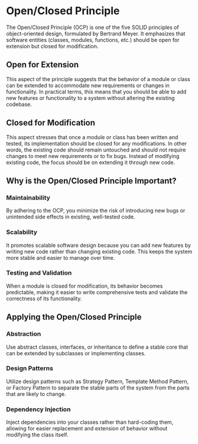 # Open/Closed Principle

The Open/Closed Principle (OCP) is one of the five SOLID principles of object-oriented design, formulated by Bertrand Meyer. It emphasizes that software entities (classes, modules, functions, etc.) should be open for extension but closed for modification. 

## Open for Extension
This aspect of the principle suggests that the behavior of a module or class can be extended to accommodate new requirements or changes in functionality. In practical terms, this means that you should be able to add new features or functionality to a system without altering the existing codebase.

## Closed for Modification
This aspect stresses that once a module or class has been written and tested, its implementation should be closed for any modifications. In other words, the existing code should remain untouched and should not require changes to meet new requirements or to fix bugs. Instead of modifying existing code, the focus should be on extending it through new code.

## Why is the Open/Closed Principle Important?

### Maintainability
By adhering to the OCP, you minimize the risk of introducing new bugs or unintended side effects in existing, well-tested code.

### Scalability
It promotes scalable software design because you can add new features by writing new code rather than changing existing code. This keeps the system more stable and easier to manage over time.

### Testing and Validation
When a module is closed for modification, its behavior becomes predictable, making it easier to write comprehensive tests and validate the correctness of its functionality.

## Applying the Open/Closed Principle

### Abstraction
Use abstract classes, interfaces, or inheritance to define a stable core that can be extended by subclasses or implementing classes.

### Design Patterns
Utilize design patterns such as Strategy Pattern, Template Method Pattern, or Factory Pattern to separate the stable parts of the system from the parts that are likely to change.

### Dependency Injection
Inject dependencies into your classes rather than hard-coding them, allowing for easier replacement and extension of behavior without modifying the class itself.